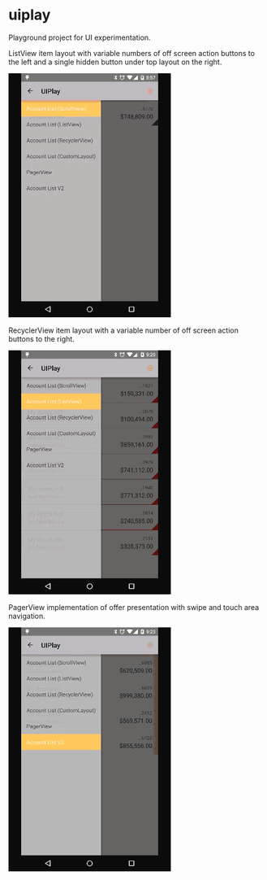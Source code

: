 # uiplay

Playground project for UI experimentation.

ListView item layout with variable numbers of off screen action buttons to the left and a single hidden button under top layout on the right.

![screen1](screens/AccountList-ListView.gif?raw=true  "Account List V1")

RecyclerView item layout with a variable number of off screen action buttons to the right. 

![screen2](screens/AccountListV2-RecyclerView.gif?raw=true  "Account List V1")

PagerView implementation of offer presentation with swipe and touch area navigation.

![screen3](screens/Offers-ViewPager.gif?raw=true  "Account List V1")


